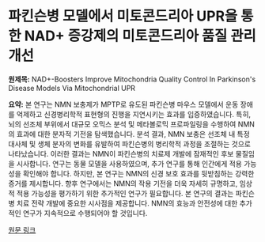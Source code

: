 # 파킨슨병 모델에서 미토콘드리아 UPR을 통한 NAD+ 증강제의 미토콘드리아 품질 관리 개선

**원제목:** NAD+-Boosters Improve Mitochondria Quality Control In Parkinson's Disease Models Via Mitochondrial UPR

**요약:** 본 연구는 NMN 보충제가 MPTP로 유도된 파킨슨병 마우스 모델에서 운동 장애를 억제하고 신경병리학적 표현형의 진행을 지연시키는 효과를 입증하였습니다.  특히,  뇌의 선조체 부위에서 대규모 오믹스 분석 및 메타볼로믹 프로파일링을 수행하여 NMN의 효과에 대한 분자적 기전을 탐색했습니다. 분석 결과, NMN 보충은 선조체 내 특정 대사체 및 생체 분자의 변화를 유발하여 파킨슨병의 병리학적 과정을 조절하는 것으로 나타났습니다.  이러한 결과는 NMN이 파킨슨병의 치료제 개발에 잠재적인 후보 물질임을 시사합니다.  연구는 동물 모델을 사용하였으며,  추가 연구를 통해 인간에게 적용 가능성을 확인해야 합니다.  하지만,  본 연구는 NMN의 신경 보호 효과를 뒷받침하는 강력한 증거를 제시합니다.  향후 연구에서는 NMN의 작용 기전을 더욱 자세히 규명하고,  임상적 적용 가능성을 평가하기 위한 추가적인 연구가 필요합니다.  본 연구의 결과는 파킨슨병 치료 전략 개발에 중요한 시사점을 제공합니다.  NMN의 효능과 안전성에 대한 추가적인 연구가 지속적으로 수행되어야 할 것입니다.

[원문 링크](https://www.researchgate.net/profile/Haijun-He-3/publication/393859591_NAD-Boosters_Improve_Mitochondria_Quality_Control_In_Parkinson%27s_Disease_Models_Via_Mitochondrial_UPR/links/687e08534f72461c714f98e1/NAD-Boosters-Improve-Mitochondria-Quality-Control-In-Parkinsons-Disease-Models-Via-Mitochondrial-UPR.pdf)
